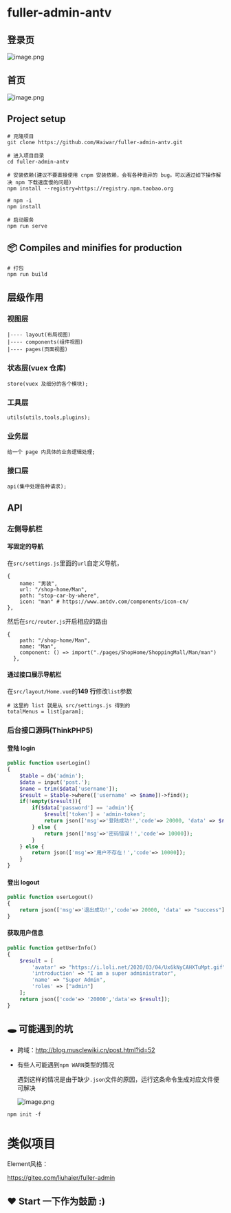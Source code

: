 # fuller-admin-antv

## 登录页

![image.png](https://i.loli.net/2019/12/23/1FRk2cfQxlzwTyp.png)

## 首页

![image.png](https://i.loli.net/2019/12/23/JTYVLaIbFnh1cGf.png)

## Project setup

```
# 克隆项目
git clone https://github.com/Haiwar/fuller-admin-antv.git

# 进入项目目录
cd fuller-admin-antv

# 安装依赖(建议不要直接使用 cnpm 安装依赖，会有各种诡异的 bug。可以通过如下操作解决 npm 下载速度慢的问题)
npm install --registry=https://registry.npm.taobao.org

# npm -i
npm install

# 启动服务
npm run serve
```

## 📦 Compiles and minifies for production

```
# 打包
npm run build
```

## 层级作用

### 视图层

```
|---- layout(布局视图)
|---- components(组件视图)
|---- pages(页面视图)
```

### 状态层(vuex 仓库)

```
store(vuex 及细分的各个模块);
```

### 工具层

```
utils(utils,tools,plugins);
```

### 业务层

```
给一个 page 内具体的业务逻辑处理;
```

### 接口层

```
api(集中处理各种请求);
```

## API

### 左侧导航栏

#### 写固定的导航

在`src/settings.js`里面的`url`自定义导航，

```
{
    name: "男装",
    url: "/shop-home/Man",
    path: "stop-car-by-where",
    icon: "man" # https://www.antdv.com/components/icon-cn/
},
```

然后在`src/router.js`开启相应的路由

```
{
    path: "/shop-home/Man",
    name: "Man",
    component: () => import("./pages/ShopHome/ShoppingMall/Man/man")
  },
```

#### 通过接口展示导航栏

在`src/layout/Home.vue`的**149 行**修改`list`参数

```
# 这里的 list 就是从 src/settings.js 得到的
totalMenus = list[param];
```

### 后台接口源码(ThinkPHP5)

#### 登陆 login

```php
public function userLogin()
{
    $table = db('admin');
    $data = input('post.');
    $name = trim($data['username']);
    $result = $table->where(['username' => $name])->find();
    if(!empty($result)){
        if($data['password'] == 'admin'){
            $result['token'] = 'admin-token';
            return json(['msg'=>'登陆成功!','code'=> 20000, 'data' => $result]);
        } else {
            return json(['msg'=>'密码错误！','code'=> 10000]);
        }
    } else {
        return json(['msg'=>'用户不存在！','code'=> 10000]);
    }
}
```

#### 登出 logout

```php
public function userLogout()
{
    return json(['msg'=>'退出成功!','code'=> 20000, 'data' => "success"]);
}
```

#### 获取用户信息

```php
public function getUserInfo()
{
    $result = [
        'avatar' => "https://i.loli.net/2020/03/04/Ux6kNyCAHXTuMpt.gif",
        'introduction' => "I am a super administrator",
        'name' => "Super Admin",
        'roles' => ["admin"]
    ];
    return json(['code'=> '20000','data'=> $result]);
}
```

## 🕳 可能遇到的坑

- 跨域：http://blog.musclewiki.cn/post.html?id=52

- 有些人可能遇到`npm WARN`类型的情况

  遇到这样的情况是由于缺少`.json`文件的原因，运行这条命令生成对应文件便可解决

  ![image.png](https://i.loli.net/2020/02/26/WtpxdioZO6wHEk7.png)

```
npm init -f
```

# 类似项目

Element风格：

https://gitee.com/liuhaier/fuller-admin

## ❤ Start 一下作为鼓励 :)
